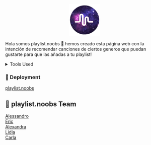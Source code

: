 <div align="center">
<img alt="alt_text" width="100px" src="images/logo.png" />
</div>

Hola somos playlist.noobs 👋 hemos creado esta página web con la intención de recomendar canciones de ciertos generos que puedan gustarte para que las añadas a tu playlist!

<details>
<summary>Tools Used</summary>
  <ul>
    <li><a href="https://www.trello.com/">Trello</a></li>
    <li><a href="https://www.figma.com/">Figma</a></li>
    <li><a href="https://code.visualstudio.com/">Visual Studio Code</a></li>
    <li><a href="https://slack.com">Slack</a></li>
  </ul>
</details>

<!-- Deployment -->
### :triangular_flag_on_post: Deployment
<a href="https://playlist-noobs.netlify.app/">playlist.noobs</a>


<!-- Contact -->
## :handshake: playlist.noobs Team


[Alessandro](https://github.com/AlessHub)<br>
[Eric](https://github.com/ecp12)<br>
[Alexandra](https://github.com/AlexandraJaramillo)<br>
[Lidia](https://github.com/LidiaLG)<br> 
[Carla](https://github.com/carlilu)<br>
